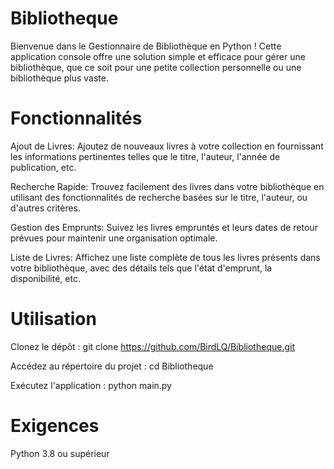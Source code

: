 # Bibliotheque

Bienvenue dans le Gestionnaire de Bibliothèque en Python ! Cette application console offre une solution simple et efficace pour gérer une bibliothèque, que ce soit pour une petite collection personnelle ou une bibliothèque plus vaste.

# Fonctionnalités
Ajout de Livres: Ajoutez de nouveaux livres à votre collection en fournissant les informations pertinentes telles que le titre, l'auteur, l'année de publication, etc.

Recherche Rapide: Trouvez facilement des livres dans votre bibliothèque en utilisant des fonctionnalités de recherche basées sur le titre, l'auteur, ou d'autres critères.

Gestion des Emprunts: Suivez les livres empruntés et leurs dates de retour prévues pour maintenir une organisation optimale.

Liste de Livres: Affichez une liste complète de tous les livres présents dans votre bibliothèque, avec des détails tels que l'état d'emprunt, la disponibilité, etc.

# Utilisation
Clonez le dépôt : git clone https://github.com/BirdLQ/Bibliotheque.git

Accédez au répertoire du projet : cd Bibliotheque

Exécutez l'application : python main.py
# Exigences
Python 3.8 ou supérieur
